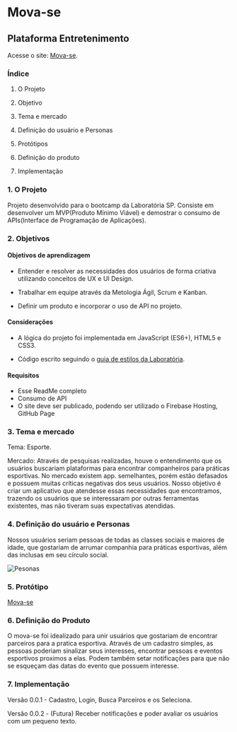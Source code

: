# Mova-se

## Plataforma Entretenimento

Acesse o site: [Mova-se](https://mova-se-db.firebaseapp.com/).
  
### Índice

1. O Projeto

2. Objetivo

3. Tema e mercado

4. Definição do usuário e Personas

5. Protótipos

6. Definição do produto

7. Implementação

### 1. O Projeto

Projeto desenvolvido para o bootcamp da Laboratória SP. Consiste em desenvolver um MVP(Produto Mínimo Viável) e demostrar o consumo de APIs(Interface de Programação de Aplicações).
  
### 2. Objetivos

#### Objetivos de aprendizagem

- Entender e resolver as necessidades dos usuários de forma criativa utilizando conceitos de UX e UI Design.

- Trabalhar em equipe através da Metologia Ágil, Scrum e Kanban.

- Definir um produto e incorporar o uso de API no projeto.

#### Considerações

- A lógica do projeto foi implementada em JavaScript (ES6+), HTML5 e CSS3.

- Código escrito seguindo o [guia de estilos da Laboratória](https://github.com/Laboratoria/js-style-guide/blob/master/README-PT.md).

#### Requisitos

- Esse ReadMe completo
- Consumo de API
- O site deve ser publicado, podendo ser utilizado o Firebase Hosting, GitHub Page

### 3. Tema e mercado

Tema: Esporte.

Mercado: Através de pesquisas realizadas, houve o entendimento que os usuários buscariam plataformas para encontrar companheiros para práticas esportivas.
No mercado existem app. semelhantes, porém estão defasados e possuem muitas críticas negativas dos seus usuários.
Nosso objetivo é criar um aplicativo que atendesse essas necessidades que encontramos, trazendo os usuários que se interessaram por outras ferramentas existentes, mas não tiveram suas expectativas atendidas.

### 4. Definição do usuário e Personas

Nossos usuários seriam pessoas de todas as classes sociais e maiores de idade, que gostariam de arrumar companhia para práticas esportivas, além das inclusas em seu círculo social.

![Pesonas](https://github.com/VivisGaspar/project-open-house/blob/master/public/images/Personas.png?raw=true)

### 5. Protótipo

[Mova-se](https://youtu.be/qwzZPLSWfHY)

### 6. Definição do Produto

O mova-se foi idealizado para unir usuários que gostariam de encontrar parceiros para a pratica esportiva. Através de um cadastro simples, as pessoas poderiam sinalizar seus interesses, encontrar pessoas e eventos esportivos proximos a elas. Podem também setar notificações para que não se esqueçam das datas do evento que possuem interesse.

### 7. Implementação

Versão 0.0.1 - Cadastro, Login, Busca Parceiros e os Seleciona.

Versão 0.0.2 - (Futura) Receber notificações e poder avaliar os usuários com um pequeno texto.

